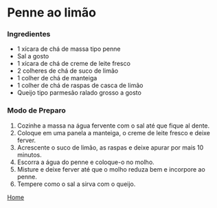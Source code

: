 # Penne ao limão

### Ingredientes

- 1 xícara de chá de massa tipo penne
- Sal a gosto
- 1 xícara de chá de creme de leite fresco
- 2 colheres de chá de suco de limão
- 1 colher de chá de manteiga
- 1 colher de chá de raspas de casca de limão
- Queijo tipo parmesão ralado grosso a gosto


### Modo de Preparo

1. Cozinhe a massa na água fervente com o sal até que fique al dente.
2. Coloque em uma panela a manteiga, o creme de leite fresco e deixe ferver.
3. Acrescente o suco de limão, as raspas e deixe apurar por mais 10 minutos.
4. Escorra a água do penne e coloque-o no molho.
5. Misture e deixe ferver até que o molho reduza bem e incorpore ao penne.
6. Tempere como o sal a sirva com o queijo.

[Home](https://github.com/BrunoTuy/rango-bom/tree/main)
